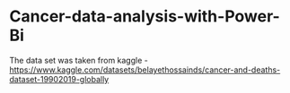 # Cancer-data-analysis-with-Power-Bi
The data set was taken from kaggle - https://www.kaggle.com/datasets/belayethossainds/cancer-and-deaths-dataset-19902019-globally
